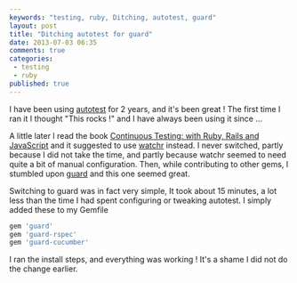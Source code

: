 ```yaml
---
keywords: "testing, ruby, Ditching, autotest, guard"
layout: post
title: "Ditching autotest for guard"
date: 2013-07-03 06:35
comments: true
categories:
 - testing
 - ruby
published: true
---
```

I have been using [autotest](https://github.com/grosser/autotest) for 2 years, and it's been great ! The first time I ran it I thought "This rocks !" and I have always been using it since ...

A little later I read the book [Continuous Testing: with Ruby, Rails and JavaScript](http://pragprog.com/book/rcctr/continuous-testing) and it suggested to use [watchr](https://github.com/mynyml/watchr) instead. I never switched, partly because I did not take the time, and partly because watchr seemed to need quite a bit of manual configuration. Then, while contributing to other gems, I stumbled upon [guard](https://github.com/guard/guard) and this one seemed great.

Switching to guard was in fact very simple, It took about 15 minutes, a lot less than the time I had spent configuring or tweaking autotest. I simply added these to my Gemfile
```ruby
gem 'guard'
gem 'guard-rspec'
gem 'guard-cucumber'
```
I ran the install steps, and everything was working ! It's a shame I did not do the change earlier.

